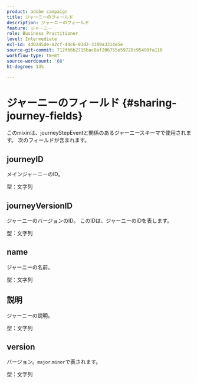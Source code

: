 ```yaml
---
product: adobe campaign
title: ジャーニーのフィールド
description: ジャーニーのフィールド
feature: ジャーニー
role: Business Practitioner
level: Intermediate
exl-id: 4d0245de-a2cf-44c6-93d2-3309a3314e5e
source-git-commit: 712f66b2715bac0af206755e59728c95499fa110
workflow-type: tm+mt
source-wordcount: '68'
ht-degree: 14%

---
```


# ジャーニーのフィールド {#sharing-journey-fields}

このmixinは、journeyStepEventと関係のあるジャーニースキーマで使用されます。 次のフィールドが含まれます。

## journeyID

メインジャーニーのID。

型：文字列

## journeyVersionID

ジャーニーのバージョンのID。 このIDは、ジャーニーのIDを表します。

型：文字列

## name

ジャーニーの名前。

型：文字列

## 説明

ジャーニーの説明。

型：文字列

## version

バージョン。`major`.`minor`で表されます。

型：文字列
